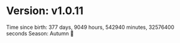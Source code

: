 # Version: v1.0.11
Time since birth: 377 days, 9049 hours, 542940 minutes, 32576400 seconds
Season: Autumn 🍁
